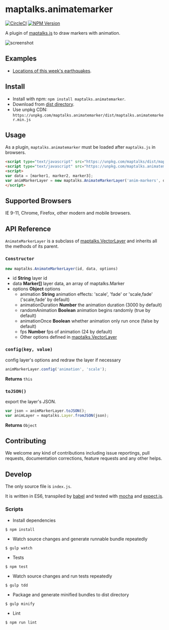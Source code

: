 # maptalks.animatemarker

[![CircleCI](https://circleci.com/gh/maptalks/maptalks.animatemarker.svg?style=shield)](https://circleci.com/gh/MapTalks/maptalks.animatemarker)
[![NPM Version](https://img.shields.io/npm/v/maptalks.animatemarker.svg)](https://github.com/maptalks/maptalks.animatemarker)

A plugin of [maptalks.js](https://github.com/maptalks/maptalks.js) to draw markers with animation.

![screenshot](https://cloud.githubusercontent.com/assets/13678919/25314149/f47fdec6-2870-11e7-9d87-415d98efc4da.png)

## Examples

* [Locations of this week's earthquakes](https://maptalks.github.io/maptalks.animatemarker/demo/).

## Install
  
* Install with npm: ```npm install maptalks.animatemarker```. 
* Download from [dist directory](https://github.com/maptalks/maptalks.animatemarker/tree/gh-pages/dist).
* Use unpkg CDN: ```https://unpkg.com/maptalks.animatemarker/dist/maptalks.animatemarker.min.js```

## Usage

As a plugin, ```maptalks.animatemarker``` must be loaded after ```maptalks.js``` in browsers.
```html
<script type="text/javascript" src="https://unpkg.com/maptalks/dist/maptalks.min.js"></script>
<script type="text/javascript" src="https://unpkg.com/maptalks.animatemarker/dist/maptalks.animatemarker.min.js"></script>
<script>
var data = [marker1, marker2, marker3];
var animMarkerLayer = new maptalks.AnimateMarkerLayer('anim-markers', data).addTo(map);
</script>
```

## Supported Browsers

IE 9-11, Chrome, Firefox, other modern and mobile browsers.

## API Reference

```AnimateMarkerLayer``` is a subclass of [maptalks.VectorLayer](https://maptalks.github.io/docs/api/VectorLayer.html) and inherits all the methods of its parent.

### `Constructor`

```javascript
new maptalks.AnimateMarkerLayer(id, data, options)
```

* id **String** layer id
* data **Marker[]** layer data, an array of maptalks.Marker
* options **Object** options
    * animation **String** animation effects: 'scale', 'fade' or 'scale,fade' ('scale,fade' by default)
    * animationDuration **Number** the animation duration (3000 by default)
    * randomAnimation **Boolean** animation begins randomly (true by default)
    * animationOnce **Boolean** whether animation only run once (false by default)
    * fps **Number** fps of animation (24 by default)
    * Other options defined in [maptalks.VectorLayer](https://maptalks.github.io/docs/api/VectorLayer.html)

### `config(key, value)`

config layer's options and redraw the layer if necessary

```javascript
animMarkerLayer.config('animation', 'scale');
```

**Returns** `this`

### `toJSON()`

export the layer's JSON.

```javascript
var json = animMarkerLayer.toJSON();
var animLayer = maptalks.Layer.fromJSON(json);
```
**Returns** `Object`

## Contributing

We welcome any kind of contributions including issue reportings, pull requests, documentation corrections, feature requests and any other helps.

## Develop

The only source file is ```index.js```.

It is written in ES6, transpiled by [babel](https://babeljs.io/) and tested with [mocha](https://mochajs.org) and [expect.js](https://github.com/Automattic/expect.js).

### Scripts

* Install dependencies
```shell
$ npm install
```

* Watch source changes and generate runnable bundle repeatedly
```shell
$ gulp watch
```

* Tests
```shell
$ npm test
```

* Watch source changes and run tests repeatedly
```shell
$ gulp tdd
```

* Package and generate minified bundles to dist directory
```shell
$ gulp minify
```

* Lint
```shell
$ npm run lint
```

